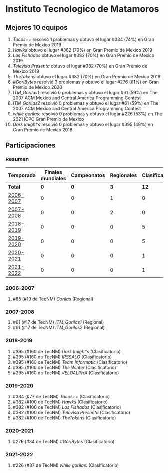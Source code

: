# Instituto Tecnologico de Matamoros

## Mejores 10 equipos

1. _Tacos++_ resolvió 1 problemas y obtuvo el lugar #334 (74%) en Gran Premio de Mexico 2019
1. _Hawks_ obtuvo el lugar #382 (70%) en Gran Premio de Mexico 2019
1. _Los Fishados_ obtuvo el lugar #382 (70%) en Gran Premio de Mexico 2019
1. _Televisa Presenta_ obtuvo el lugar #382 (70%) en Gran Premio de Mexico 2019
1. _TheTokens_ obtuvo el lugar #382 (70%) en Gran Premio de Mexico 2019
1. _#GoriBytes_ resolvió 3 problemas y obtuvo el lugar #276 (61%) en Gran Premio de Mexico 2020
1. _ITM_Gorilas1_ resolvió 0 problemas y obtuvo el lugar #61 (59%) en The 2007 ACM Mexico and Central America Programming Contest
1. _ITM_Gorilas2_ resolvió 0 problemas y obtuvo el lugar #61 (59%) en The 2007 ACM Mexico and Central America Programming Contest
1. _while gorilas:_ resolvió 0 problemas y obtuvo el lugar #226 (53%) en The 2021 ICPC Gran Premio de Mexico
1. _Dark knight’s_ resolvió 0 problemas y obtuvo el lugar #395 (48%) en Gran Premio de Mexico 2018

## Participaciones

### Resumen

| Temporada | Finales mundiales | Campeonatos | Regionales | Clasificatorios | Equipos |
| --- | --- | --- | --- | --- | --- |
| **Total** | **0** | **0** | **3** | **12** | **15** |
| [2006-2007](#2006-2007) | 0 | 0 | 1 | 0 | 1 |
| [2007-2008](#2007-2008) | 0 | 0 | 2 | 0 | 2 |
| [2018-2019](#2018-2019) | 0 | 0 | 0 | 5 | 5 |
| [2019-2020](#2019-2020) | 0 | 0 | 0 | 5 | 5 |
| [2020-2021](#2020-2021) | 0 | 0 | 0 | 1 | 1 |
| [2021-2022](#2021-2022) | 0 | 0 | 0 | 1 | 1 |

### 2006-2007

1. #85 (#19 de TecNM) _Gorilas_ (Regional)

### 2007-2008

1. #61 (#17 de TecNM) _ITM_Gorilas1_ (Regional)
1. #61 (#17 de TecNM) _ITM_Gorilas2_ (Regional)

### 2018-2019

1. #395 (#160 de TecNM) _Dark knight’s_ (Clasificatorio)
1. #395 (#160 de TecNM) _IRSSALO_ (Clasificatorio)
1. #395 (#160 de TecNM) _Team Informatic_ (Clasificatorio)
1. #395 (#160 de TecNM) _The Winter_ (Clasificatorio)
1. #395 (#160 de TecNM) _√ELOALPHA_ (Clasificatorio)

### 2019-2020

1. #334 (#77 de TecNM) _Tacos++_ (Clasificatorio)
1. #382 (#100 de TecNM) _Hawks_ (Clasificatorio)
1. #382 (#100 de TecNM) _Los Fishados_ (Clasificatorio)
1. #382 (#100 de TecNM) _Televisa Presenta_ (Clasificatorio)
1. #382 (#100 de TecNM) _TheTokens_ (Clasificatorio)

### 2020-2021

1. #276 (#34 de TecNM) _#GoriBytes_ (Clasificatorio)

### 2021-2022

1. #226 (#37 de TecNM) _while gorilas:_ (Clasificatorio)



